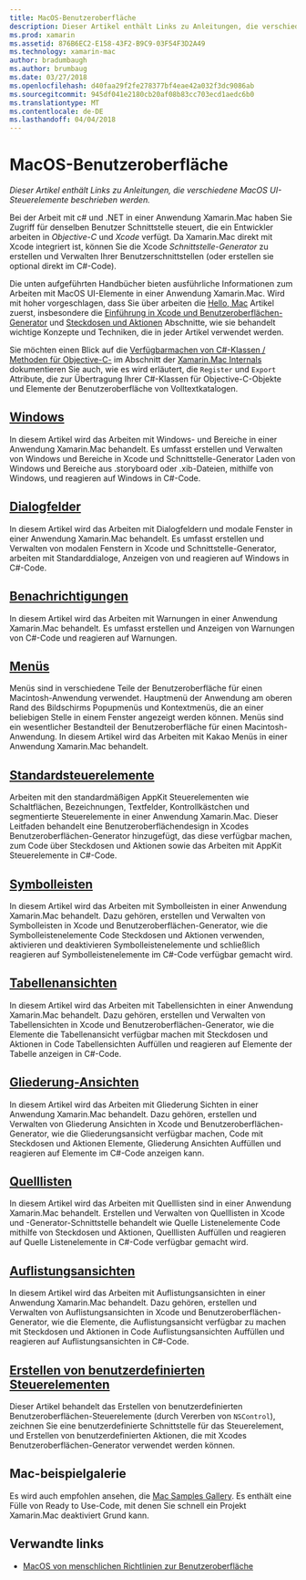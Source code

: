 ```yaml
---
title: MacOS-Benutzeroberfläche
description: Dieser Artikel enthält Links zu Anleitungen, die verschiedene MacOS UI-Steuerelemente beschrieben werden.
ms.prod: xamarin
ms.assetid: 876B6EC2-E158-43F2-B9C9-03F54F3D2A49
ms.technology: xamarin-mac
author: bradumbaugh
ms.author: brumbaug
ms.date: 03/27/2018
ms.openlocfilehash: d40faa29f2fe278377bf4eae42a032f3dc9086ab
ms.sourcegitcommit: 945df041e2180cb20af08b83cc703ecd1aedc6b0
ms.translationtype: MT
ms.contentlocale: de-DE
ms.lasthandoff: 04/04/2018
---
```

# <a name="macos-user-interface"></a>MacOS-Benutzeroberfläche

_Dieser Artikel enthält Links zu Anleitungen, die verschiedene MacOS UI-Steuerelemente beschrieben werden._

Bei der Arbeit mit c# und .NET in einer Anwendung Xamarin.Mac haben Sie Zugriff für denselben Benutzer Schnittstelle steuert, die ein Entwickler arbeiten in *Objective-C* und *Xcode* verfügt. Da Xamarin.Mac direkt mit Xcode integriert ist, können Sie die Xcode _Schnittstelle-Generator_ zu erstellen und Verwalten Ihrer Benutzerschnittstellen (oder erstellen sie optional direkt im C#-Code).

Die unten aufgeführten Handbücher bieten ausführliche Informationen zum Arbeiten mit MacOS UI-Elemente in einer Anwendung Xamarin.Mac. Wird mit hoher vorgeschlagen, dass Sie über arbeiten die [Hello, Mac](~/mac/get-started/hello-mac.md) Artikel zuerst, insbesondere die [Einführung in Xcode und Benutzeroberflächen-Generator](~/mac/get-started/hello-mac.md#Introduction_to_Xcode_and_Interface_Builder) und [Steckdosen und Aktionen](~/mac/get-started/hello-mac.md#Outlets_and_Actions) Abschnitte, wie sie behandelt wichtige Konzepte und Techniken, die in jeder Artikel verwendet werden.

Sie möchten einen Blick auf die [Verfügbarmachen von C#-Klassen / Methoden für Objective-C-](~/mac/internals/how-it-works.md#exposing-c-classes--methods-to-objective-c) im Abschnitt der [Xamarin.Mac Internals](~/mac/internals/how-it-works.md) dokumentieren Sie auch, wie es wird erläutert, die `Register` und `Export` Attribute, die zur Übertragung Ihrer C#-Klassen für Objective-C-Objekte und Elemente der Benutzeroberfläche von Volltextkatalogen.

## <a name="windowsmacuser-interfacewindowmd"></a>[Windows](~/mac/user-interface/window.md)

In diesem Artikel wird das Arbeiten mit Windows- und Bereiche in einer Anwendung Xamarin.Mac behandelt. Es umfasst erstellen und Verwalten von Windows und Bereiche in Xcode und Schnittstelle-Generator Laden von Windows und Bereiche aus .storyboard oder .xib-Dateien, mithilfe von Windows, und reagieren auf Windows in C#-Code.

## <a name="dialogsmacuser-interfacedialogmd"></a>[Dialogfelder](~/mac/user-interface/dialog.md)

In diesem Artikel wird das Arbeiten mit Dialogfeldern und modale Fenster in einer Anwendung Xamarin.Mac behandelt. Es umfasst erstellen und Verwalten von modalen Fenstern in Xcode und Schnittstelle-Generator, arbeiten mit Standarddialoge, Anzeigen von und reagieren auf Windows in C#-Code.

## <a name="alertsmacuser-interfacealertmd"></a>[Benachrichtigungen](~/mac/user-interface/alert.md)

In diesem Artikel wird das Arbeiten mit Warnungen in einer Anwendung Xamarin.Mac behandelt. Es umfasst erstellen und Anzeigen von Warnungen von C#-Code und reagieren auf Warnungen.

## <a name="menusmacuser-interfacemenumd"></a>[Menüs](~/mac/user-interface/menu.md)

Menüs sind in verschiedene Teile der Benutzeroberfläche für einen Macintosh-Anwendung verwendet. Hauptmenü der Anwendung am oberen Rand des Bildschirms Popupmenüs und Kontextmenüs, die an einer beliebigen Stelle in einem Fenster angezeigt werden können. Menüs sind ein wesentlicher Bestandteil der Benutzeroberfläche für einen Macintosh-Anwendung. In diesem Artikel wird das Arbeiten mit Kakao Menüs in einer Anwendung Xamarin.Mac behandelt.

## <a name="standard-controlsmacuser-interfacestandard-controlsmd"></a>[Standardsteuerelemente](~/mac/user-interface/standard-controls.md)

Arbeiten mit den standardmäßigen AppKit Steuerelementen wie Schaltflächen, Bezeichnungen, Textfelder, Kontrollkästchen und segmentierte Steuerelemente in einer Anwendung Xamarin.Mac. Dieser Leitfaden behandelt eine Benutzeroberflächendesign in Xcodes Benutzeroberflächen-Generator hinzugefügt, das diese verfügbar machen, zum Code über Steckdosen und Aktionen sowie das Arbeiten mit AppKit Steuerelemente in C#-Code.

## <a name="toolbarsmacuser-interfacetoolbarmd"></a>[Symbolleisten](~/mac/user-interface/toolbar.md)

In diesem Artikel wird das Arbeiten mit Symbolleisten in einer Anwendung Xamarin.Mac behandelt. Dazu gehören, erstellen und Verwalten von Symbolleisten in Xcode und Benutzeroberflächen-Generator, wie die Symbolleistenelemente Code Steckdosen und Aktionen verwenden, aktivieren und deaktivieren Symbolleistenelemente und schließlich reagieren auf Symbolleistenelemente im C#-Code verfügbar gemacht wird.

## <a name="table-viewsmacuser-interfacetable-viewmd"></a>[Tabellenansichten](~/mac/user-interface/table-view.md)

In diesem Artikel wird das Arbeiten mit Tabellensichten in einer Anwendung Xamarin.Mac behandelt. Dazu gehören, erstellen und Verwalten von Tabellensichten in Xcode und Benutzeroberflächen-Generator, wie die Elemente die Tabellenansicht verfügbar machen mit Steckdosen und Aktionen in Code Tabellensichten Auffüllen und reagieren auf Elemente der Tabelle anzeigen in C#-Code.

## <a name="outline-viewsmacuser-interfaceoutline-viewmd"></a>[Gliederung-Ansichten](~/mac/user-interface/outline-view.md)

In diesem Artikel wird das Arbeiten mit Gliederung Sichten in einer Anwendung Xamarin.Mac behandelt. Dazu gehören, erstellen und Verwalten von Gliederung Ansichten in Xcode und Benutzeroberflächen-Generator, wie die Gliederungsansicht verfügbar machen, Code mit Steckdosen und Aktionen Elemente, Gliederung Ansichten Auffüllen und reagieren auf Elemente im C#-Code anzeigen kann.

## <a name="source-listsmacuser-interfacesource-listmd"></a>[Quelllisten](~/mac/user-interface/source-list.md)

In diesem Artikel wird das Arbeiten mit Quelllisten sind in einer Anwendung Xamarin.Mac behandelt. Erstellen und Verwalten von Quelllisten in Xcode und -Generator-Schnittstelle behandelt wie Quelle Listenelemente Code mithilfe von Steckdosen und Aktionen, Quelllisten Auffüllen und reagieren auf Quelle Listenelemente in C#-Code verfügbar gemacht wird.

## <a name="collection-viewsmacuser-interfacecollection-viewmd"></a>[Auflistungsansichten](~/mac/user-interface/collection-view.md)

In diesem Artikel wird das Arbeiten mit Auflistungsansichten in einer Anwendung Xamarin.Mac behandelt. Dazu gehören, erstellen und Verwalten von Auflistungsansichten in Xcode und Benutzeroberflächen-Generator, wie die Elemente, die Auflistungsansicht verfügbar zu machen mit Steckdosen und Aktionen in Code Auflistungsansichten Auffüllen und reagieren auf Auflistungsansichten in C#-Code.

## <a name="creating-custom-controlsmacuser-interfacecustom-controlsmd"></a>[Erstellen von benutzerdefinierten Steuerelementen](~/mac/user-interface/custom-controls.md)

Dieser Artikel behandelt das Erstellen von benutzerdefinierten Benutzeroberflächen-Steuerelemente (durch Vererben von `NSControl`), zeichnen Sie eine benutzerdefinierte Schnittstelle für das Steuerelement, und Erstellen von benutzerdefinierten Aktionen, die mit Xcodes Benutzeroberflächen-Generator verwendet werden können.

## <a name="mac-samples-gallery"></a>Mac-beispielgalerie

Es wird auch empfohlen ansehen, die [Mac Samples Gallery](https://developer.xamarin.com/samples/mac/all/). Es enthält eine Fülle von Ready to Use-Code, mit denen Sie schnell ein Projekt Xamarin.Mac deaktiviert Grund kann.

## <a name="related-links"></a>Verwandte links

- [MacOS von menschlichen Richtlinien zur Benutzeroberfläche](https://developer.apple.com/macos/human-interface-guidelines/overview/themes/)
